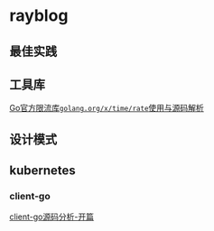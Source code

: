 # rayblog

## 最佳实践

## 工具库

[Go官方限流库`golang.org/x/time/rate`使用与源码解析](./golibs/ratelimit/ratelimit.md)

## 设计模式

## kubernetes

### client-go

[client-go源码分析-开篇](./k8s/client-go/client-go源码分析-开篇.md)






